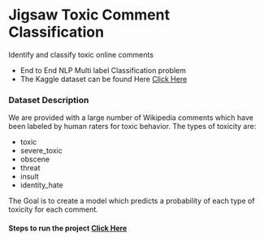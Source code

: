 # Jigsaw Toxic Comment Classification
 Identify and classify toxic online comments

- End to End NLP Multi label Classification problem
- The Kaggle dataset can be found Here [Click Here](https://www.kaggle.com/c/jigsaw-toxic-comment-classification-challenge/data)

### Dataset Description

We are provided with a large number of Wikipedia comments which have been labeled by human raters for toxic behavior. The types of toxicity are:

- toxic
- severe_toxic
- obscene
- threat
- insult
- identity_hate

The Goal is to  create a model which predicts a probability of each type of toxicity for each comment.

####  Steps to run the project [Click Here](https://github.com/R-aryan/Jigsaw-Toxic-Comment-Classification/blob/develop/backend/README.md)
